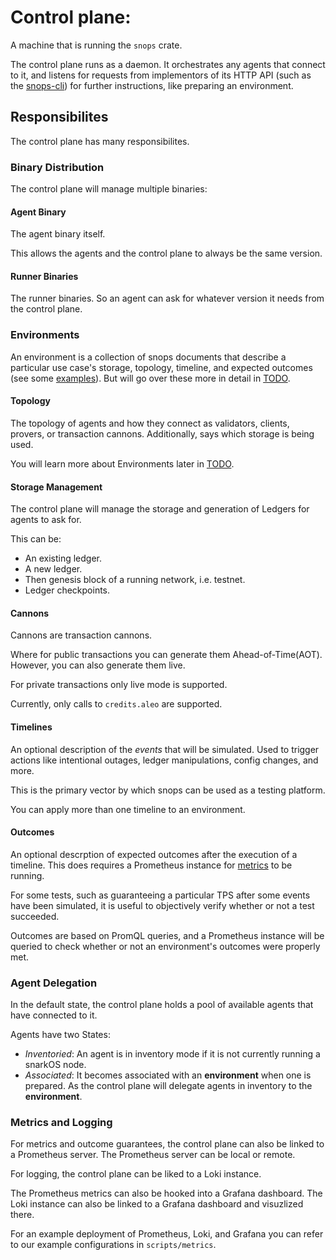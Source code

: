 # Control plane:

A machine that is running the `snops` crate.

The control plane runs as a daemon. It orchestrates any agents that connect to
it, and listens for requests from implementors of its HTTP API (such as the
[snops-cli](TODO)) for further instructions, like preparing an
environment.

## Responsibilites

The control plane has many responsibilites.

### Binary Distribution

The control plane will manage multiple binaries:

#### Agent Binary

The agent binary itself.

This allows the agents and the control plane to always be the same version.

#### Runner Binaries

The runner binaries. So an agent can ask for whatever version it needs from the control plane.

### Environments

An environment is a collection of snops documents that describe a particular use
case's storage, topology, timeline, and expected outcomes (see some
[examples](./specs/)). But will go over these more in detail in [TODO]().

#### Topology

The topology of agents and how they connect as validators, clients, provers, or transaction cannons. Additionally, says which storage is being used.

You will learn more about Environments later in [TODO]().

#### Storage Management

The control plane will manage the storage and generation of Ledgers for agents to ask for.

This can be:

- An existing ledger.
- A new ledger.
- Then genesis block of a running network, i.e. testnet.
- Ledger checkpoints.

#### Cannons

Cannons are transaction cannons.

Where for public transactions you can generate them Ahead-of-Time(AOT). However, you can also generate them live.

For private transactions only live mode is supported.

Currently, only calls to `credits.aleo` are supported.

#### Timelines

An optional description of the _events_ that will be simulated.
Used to trigger actions like intentional outages, ledger manipulations, config
changes, and more.

This is the primary vector by which snops can be used as a
testing platform.

You can apply more than one timeline to an environment.

#### Outcomes

An optional descrption of expected outcomes after the execution of a timeline. This does requires a Prometheus instance for [metrics](#metrics-and-logging) to be running.

For some tests, such as guaranteeing a particular TPS after some events have been simulated, it is useful to objectively verify whether or not a test succeeded.

Outcomes are based on PromQL queries, and a Prometheus instance will be queried to check whether or not an environment's outcomes
were properly met.

### Agent Delegation

In the default state, the control plane holds a pool of available agents that
have connected to it.

Agents have two States:

- _Inventoried_: An agent is in inventory mode if it is not currently running a snarkOS node.
- _Associated_: It becomes associated with an **environment** when one is prepared. As the control plane will delegate agents in inventory to the **environment**.

### Metrics and Logging

For metrics and outcome guarantees, the control plane can also be linked to a
Prometheus server. The Prometheus server can be local or remote.

For logging, the control plane can be liked to a Loki instance.

The Prometheus metrics can also be hooked into a Grafana dashboard. The Loki instance can also be linked to a Grafana dashboard and visuzlized there.

For an example deployment of Prometheus, Loki, and Grafana you can refer to our example configurations in `scripts/metrics`.
